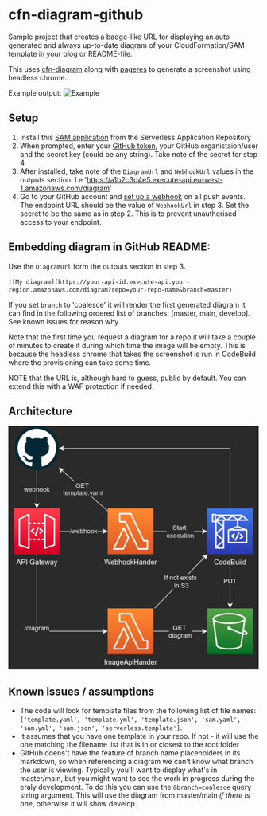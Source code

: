 # cfn-diagram-github

Sample project that creates a badge-like URL for displaying an auto generated and always up-to-date diagram of your CloudFormation/SAM template in your blog or README-file.

This uses [cfn-diagram](https://github.com/mhlabs/cfn-diagram) along with [pageres](https://github.com/sindresorhus/pageres) to generate a screenshot using headless chrome.

Example output:
![Example](https://upnbcjt4n5.execute-api.eu-west-1.amazonaws.com/diagram?repo=cfn-diagram-github&branch=master)

## Setup

1. Install this [SAM application](https://eu-west-1.console.aws.amazon.com/lambda/home?region=eu-west-1#/create/app?applicationId=arn:aws:serverlessrepo:eu-west-1:751354400372:applications/cfn-diagram-github) from the Serverless Application Repository
2. When prompted, enter your [GitHub token](https://docs.github.com/en/free-pro-team@latest/github/authenticating-to-github/creating-a-personal-access-token), your GitHub organistaion/user and the secret key (could be any string). Take note of the secret for step 4
3. After installed, take note of the `DiagramUrl` and `WebhookUrl` values in the outputs section. I.e 'https://a1b2c3d4e5.execute-api.eu-west-1.amazonaws.com/diagram'
4. Go to your GitHub account and [set up a webhook](https://developer.github.com/webhooks/creating/) on all push events. The endpoint URL should be the value of `WebhookUrl` in step 3. Set the secret to be the same as in step 2. This is to prevent unauthorised access to your endpoint.

## Embedding diagram in GitHub README:

Use the `DiagramUrl` form the outputs section in step 3.
```
![My diagram](https://your-api-id.execute-api.your-region.amazonaws.com/diagram?repo=your-repo-name&branch=master)
```
If you set `branch` to 'coalesce' it will render the first generated diagram it can find in the following ordered list of branches: [master, main, develop]. See known issues for reason why.

Note that the first time you request a diagram for a repo it will take a couple of minutes to create it during which time the image will be empty. This is because the headless chrome that takes the screenshot is run in CodeBuild where the provisioning can take some time.

NOTE that the URL is, although hard to guess, public by default. You can extend this with a WAF protection if needed.

## Architecture
![Diagram](https://raw.githubusercontent.com/mhlabs/cfn-diagram-github/master/images/diagram.png)

## Known issues / assumptions
* The code will look for template files from the following list of file names: `['template.yaml', 'template.yml', 'template.json', 'sam.yaml', 'sam.yml', 'sam.json', 'serverless.template']`. 
* It assumes that you have one template in your repo. If not - it will use the one matching the filename list that is in or closest to the root folder
* GitHub doens't have the feature of branch name placeholders in its markdown, so when referencing a diagram we can't know what branch the user is viewing. Typically you'll want to display what's in master/main, but you might want to see the work in progress during the eraly development. To do this you can use the `&branch=coalesce` query string argument. This will use the diagram from master/main _if there is one_, otherwise it will show develop.



